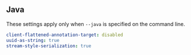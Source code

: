 ## Java

These settings apply only when `--java` is specified on the command line.

``` yaml $(java)
client-flattened-annotation-target: disabled
uuid-as-string: true
stream-style-serialization: true
```
